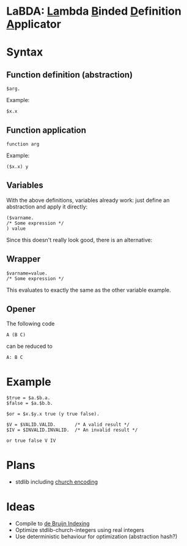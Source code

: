 # LaBDA: <ins>La</ins>mbda <ins>B</ins>inded <ins>D</ins>efinition <ins>A</ins>pplicator

# Syntax

## Function definition (abstraction)

```
$arg.
```

Example:

```
$x.x
```

## Function application

```
function arg
```

Example:

```
($x.x) y
```

## Variables

With the above definitions, variables already work: just define an abstraction and apply it directly:

```
($varname.
/* Some expression */
) value
```

Since this doesn't really look good, there is an alternative:

## Wrapper

```
$varname=value.
/* Some expression */
```

This evaluates to exactly the same as the other variable example.

## Opener

The following code
```
A (B C)
```
can be reduced to
```
A: B C
```

# Example

```
$true = $a.$b.a.
$false = $a.$b.b.

$or = $x.$y.x true (y true false).

$V = $VALID.VALID.       /* A valid result */
$IV = $INVALID.INVALID.  /* An invalid result */

or true false V IV
```

# Plans

- stdlib including [church encoding](https://en.wikipedia.org/wiki/Church_encoding)

# Ideas

- Compile to [de Bruijn Indexing](https://en.wikipedia.org/wiki/De_Bruijn_index)
- Optimize stdlib-church-integers using real integers
- Use deterministic behaviour for optimization (abstraction hash?)
